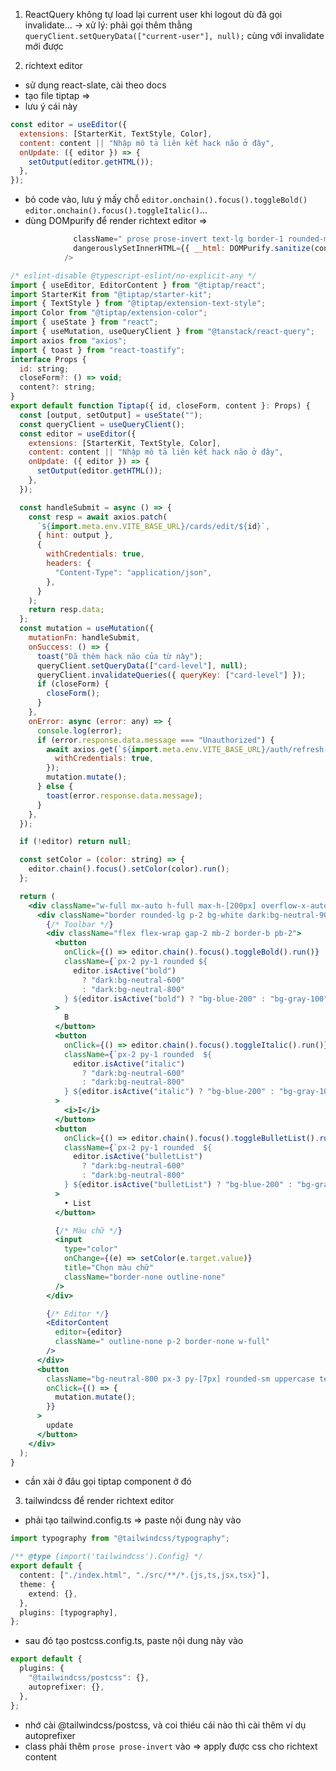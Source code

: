 1. ReactQuery không tự load lại current user khi logout dù đã gọi invalidate...
   -> xử lý: phải gọi thêm thằng `queryClient.setQueryData(["current-user"], null);` cùng với invalidate mới được

2. richtext editor

- sử dụng react-slate, cài theo docs
- tạo file tiptap =>
- lưu ý cái này

```js
const editor = useEditor({
  extensions: [StarterKit, TextStyle, Color],
  content: content || "Nhập mô tả liên kết hack não ở đây",
  onUpdate: ({ editor }) => {
    setOutput(editor.getHTML());
  },
});
```

- bỏ code vào, lưu ý mấy chỗ `editor.onchain().focus().toggleBold()` `editor.onchain().focus().toggleItalic()`...
- dùng DOMpurify để render richtext editor =>

```jsx <div
              className=" prose prose-invert text-lg border-1 rounded-md px-3 pt-2 pb-3  mt-2 w-full h-full text-red-300"
              dangerouslySetInnerHTML={{ __html: DOMPurify.sanitize(content) }}
            />
```

```jsx
/* eslint-disable @typescript-eslint/no-explicit-any */
import { useEditor, EditorContent } from "@tiptap/react";
import StarterKit from "@tiptap/starter-kit";
import { TextStyle } from "@tiptap/extension-text-style";
import Color from "@tiptap/extension-color";
import { useState } from "react";
import { useMutation, useQueryClient } from "@tanstack/react-query";
import axios from "axios";
import { toast } from "react-toastify";
interface Props {
  id: string;
  closeForm?: () => void;
  content?: string;
}
export default function Tiptap({ id, closeForm, content }: Props) {
  const [output, setOutput] = useState("");
  const queryClient = useQueryClient();
  const editor = useEditor({
    extensions: [StarterKit, TextStyle, Color],
    content: content || "Nhập mô tả liên kết hack não ở đây",
    onUpdate: ({ editor }) => {
      setOutput(editor.getHTML());
    },
  });

  const handleSubmit = async () => {
    const resp = await axios.patch(
      `${import.meta.env.VITE_BASE_URL}/cards/edit/${id}`,
      { hint: output },
      {
        withCredentials: true,
        headers: {
          "Content-Type": "application/json",
        },
      }
    );
    return resp.data;
  };
  const mutation = useMutation({
    mutationFn: handleSubmit,
    onSuccess: () => {
      toast("Đã thêm hack não của từ này");
      queryClient.setQueryData(["card-level"], null);
      queryClient.invalidateQueries({ queryKey: ["card-level"] });
      if (closeForm) {
        closeForm();
      }
    },
    onError: async (error: any) => {
      console.log(error);
      if (error.response.data.message === "Unauthorized") {
        await axios.get(`${import.meta.env.VITE_BASE_URL}/auth/refresh-token`, {
          withCredentials: true,
        });
        mutation.mutate();
      } else {
        toast(error.response.data.message);
      }
    },
  });

  if (!editor) return null;

  const setColor = (color: string) => {
    editor.chain().focus().setColor(color).run();
  };

  return (
    <div className="w-full mx-auto h-full max-h-[200px] overflow-x-auto">
      <div className="border rounded-lg p-2 bg-white dark:bg-neutral-900">
        {/* Toolbar */}
        <div className="flex flex-wrap gap-2 mb-2 border-b pb-2">
          <button
            onClick={() => editor.chain().focus().toggleBold().run()}
            className={`px-2 py-1 rounded ${
              editor.isActive("bold")
                ? "dark:bg-neutral-600"
                : "dark:bg-neutral-800"
            } ${editor.isActive("bold") ? "bg-blue-200" : "bg-gray-100"}`}
          >
            B
          </button>
          <button
            onClick={() => editor.chain().focus().toggleItalic().run()}
            className={`px-2 py-1 rounded  ${
              editor.isActive("italic")
                ? "dark:bg-neutral-600"
                : "dark:bg-neutral-800"
            } ${editor.isActive("italic") ? "bg-blue-200" : "bg-gray-100"}`}
          >
            <i>I</i>
          </button>
          <button
            onClick={() => editor.chain().focus().toggleBulletList().run()}
            className={`px-2 py-1 rounded  ${
              editor.isActive("bulletList")
                ? "dark:bg-neutral-600"
                : "dark:bg-neutral-800"
            } ${editor.isActive("bulletList") ? "bg-blue-200" : "bg-gray-100"}`}
          >
            • List
          </button>

          {/* Màu chữ */}
          <input
            type="color"
            onChange={(e) => setColor(e.target.value)}
            title="Chọn màu chữ"
            className="border-none outline-none"
          />
        </div>

        {/* Editor */}
        <EditorContent
          editor={editor}
          className=" outline-none p-2 border-none w-full"
        />
      </div>
      <button
        className="bg-neutral-800 px-3 py-[7px] rounded-sm uppercase text-sm my-3"
        onClick={() => {
          mutation.mutate();
        }}
      >
        update
      </button>
    </div>
  );
}
```

- cần xài ở đâu gọi tiptap component ở đó

3. tailwindcss để render richtext editor

- phải tạo tailwind.config.ts => paste nội đung này vào

```ts
import typography from "@tailwindcss/typography";

/** @type {import('tailwindcss').Config} */
export default {
  content: ["./index.html", "./src/**/*.{js,ts,jsx,tsx}"],
  theme: {
    extend: {},
  },
  plugins: [typography],
};
```

- sau đó tạo postcss.config.ts, paste nội dung này vào

```ts
export default {
  plugins: {
    "@tailwindcss/postcss": {},
    autoprefixer: {},
  },
};
```

- nhớ cài @tailwindcss/postcss, và coi thiéu cái nào thì cài thêm ví dụ autoprefixer
- class phải thêm `prose prose-invert` vào => apply được css cho richtext content
